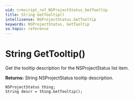 ```yaml
---
uid: crmscript_ref_NSProjectStatus_GetTooltip
title: String GetTooltip()
intellisense: NSProjectStatus.GetTooltip
keywords: NSProjectStatus, GetTooltip
so.topic: reference
---
```


# String GetTooltip()

Get the tooltip description for the NSProjectStatus list item.

**Returns:** String NSProjectStatus tooltip description.

```crmscript
NSProjectStatus thing;
String descr = thing.GetTooltip();
```

